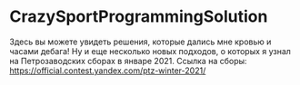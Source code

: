 # CrazySportProgrammingSolution

Здесь вы можете увидеть решения, которые дались мне кровью и часами дебага!
Ну и еще несколько новых подходов, о которых я узнал на Петрозаводских сборах в январе 2021. 
Ссылка на сборы: https://official.contest.yandex.com/ptz-winter-2021/
